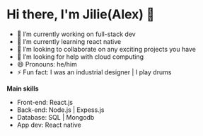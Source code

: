 # Hi there, I'm Jilie(Alex) 👋

- 🔭 I’m currently working on full-stack dev
- 🌱 I’m currently learning react native
- 👯 I’m looking to collaborate on any exciting projects you have
- 🤔 I’m looking for help with cloud computing
- 😄 Pronouns: he/him
- ⚡ Fun fact: I was an industrial designer | I play drums

**Main skills**
- Front-end: React.js
- Back-end: Node.js | Expess.js
- Database: SQL | Mongodb
- App dev: React native


